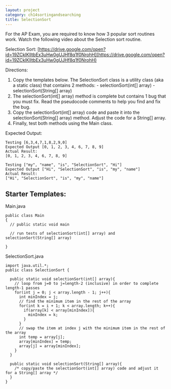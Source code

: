 ```yaml
---
layout: project
category: ch14sortingandsearching
title: SelectionSort
---
```


For the AP Exam, you are required to know how 3 popular sort routines work. Watch the following video about the Selection sort routine.

Selection Sort: [https://drive.google.com/open?id=19ZCklKIltbEx3uHw0gUJHf8q1f0NrohH](https://drive.google.com/open?id=19ZCklKIltbEx3uHw0gUJHf8q1f0NrohH)

Directions:

1. Copy the templates below. The SelectionSort class is a utility class (aka a static class) that contains 2 methods:
        - selectionSort(int[] array)
        - selectionSort(String[] array)
2. The selectionSort(int[] array) method is complete but contains 1 bug that you must fix. Read the pseudocode comments to help you find and fix the bug.
3. Copy the selectionSort(int[] array) code and paste it into the selectionSort(String[] array) method. Adjust the code for a String[] array.
4. Finally, test both methods using the Main class.

Expected Output:
```
Testing [6,3,4,7,1,8,2,9,0]
Expected Output [0, 1, 2, 3, 4, 6, 7, 8, 9]
Actual Result:
[0, 1, 2, 3, 4, 6, 7, 8, 9]

Testing ["my", "name", "is", "SelectionSort", "Hi"]
Expected Output ["Hi", "SelectionSort", "is", "my", "name"]
Actual Result:
["Hi", "SelectionSort", "is", "my", "name"]
```


## Starter Templates:

Main.java
```
public class Main
{
  // public static void main

  // run tests of selectionSort(int[] array) and selectionSort(String[] array)

}
```

SelectionSort.java
```
import java.util.*;
public class SelectionSort {

  public static void selectionSort(int[] array){
    // loop from j=0 to j=length-2 (inclusive) in order to complete length-1 passes
    for(int j = 0; j < array.length - 1; j++){
      int minIndex = j;
      // find the minimum item in the rest of the array
      for(int k = i + 1; k < array.length; k++){
        if(array[k] < array[minIndex]){
          minIndex = k;
        }
      }
      // swap the item at index j with the minimum item in the rest of the array
      int temp = array[j];
      array[minIndex] = temp;
      array[j] = array[minIndex];
    }
  }

  public static void selectionSort(String[] array){
    /* copy/paste the selectionSort(int[] array) code and adjust it for a String[] array */
  }
}
```
